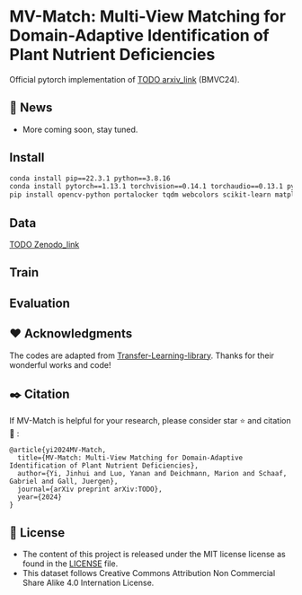 # MV-Match: Multi-View Matching for Domain-Adaptive Identification of Plant Nutrient Deficiencies

Official pytorch implementation of [TODO arxiv_link]() (BMVC24). 


## 📜 News
- More coming soon, stay tuned.

<!---
## 💡 Motivation


## Architecture
-->

## Install
```bash
conda install pip==22.3.1 python==3.8.16
conda install pytorch==1.13.1 torchvision==0.14.1 torchaudio==0.13.1 pytorch-cuda=11.6 -c pytorch -c nvidia
pip install opencv-python portalocker tqdm webcolors scikit-learn matplotlib numba timm numpy==1.23.5 tensorboardX prettytable timm wandb scikit-image line_profiler seaborn pandas

```

## Data
[TODO Zenodo_link]()

## Train


## Evaluation


## ❤️ Acknowledgments

The codes are adapted from [Transfer-Learning-library](https://github.com/thuml/Transfer-Learning-Library/tree/master). Thanks for their wonderful works and code!

## ✒️ Citation

If MV-Match is helpful for your research, please consider star ⭐ and citation 📝 :
```
@article{yi2024MV-Match,
  title={MV-Match: Multi-View Matching for Domain-Adaptive Identification of Plant Nutrient Deficiencies},
  author={Yi, Jinhui and Luo, Yanan and Deichmann, Marion and Schaaf, Gabriel and Gall, Juergen},
  journal={arXiv preprint arXiv:TODO},
  year={2024}
}
```
## 📄 License

- The content of this project is released under the MIT license license as found in the [LICENSE](https://github.com/jh-yi/MV-Match/blob/main/LICENSE) file.
- This dataset follows Creative Commons Attribution Non Commercial Share Alike 4.0 Internation License.
